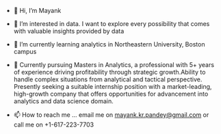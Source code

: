 - 👋 Hi, I’m Mayank
- 👀 I’m interested in data. I want to explore every possibility that comes with valuable insights provided by data 
- 🌱 I’m currently learning analytics in Northeastern University, Boston campus
- 💞️ Currently pursuing Masters in Analytics, a professional with 5+ years of experience driving profitability through strategic growth.Ability to handle        complex situations from analytical and tactical perspective. Presently seeking a suitable internship position with a market-leading, high-growth            company that offers opportunities for advancement into analytics and data science domain.

- 📫 How to reach me ... email me on mayank.kr.pandey@gmail.com or call me on +1-617-223-7703

<!---
Mayank-004/Mayank-004 is a ✨ special ✨ repository because its `README.md` (this file) appears on your GitHub profile.
You can click the Preview link to take a look at your changes.
--->
